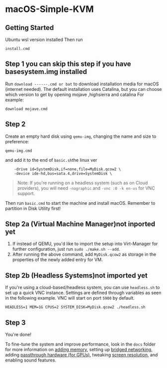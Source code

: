 # macOS-Simple-KVM


## Getting Started
Ubuntu wsl version installed 
Then run
```
install.cmd
```
## Step 1 you can skip this step if you have basesystem.img installed
Run `download ------.cmd or bat` to download installation media for macOS (internet needed). The default installation uses Catalina, but you can choose which version to get by opening mojave ,highsierra and catalina For example:
```
download mojave.cmd
```

## Step 2
Create an empty hard disk using `qemu-img`, changing the name and size to preference:
```
qemu-img.cmd
```

and add it to the end of `basic.sh`the linux ver
```
    -drive id=SystemDisk,if=none,file=MyDisk.qcow2 \
    -device ide-hd,bus=sata.4,drive=SystemDisk \
```
> Note: If you're running on a headless system (such as on Cloud providers), you will need `-nographic` and `-vnc :0 -k en-us` for VNC support.

Then run `basic.cmd` to start the machine and install macOS. Remember to partition in Disk Utility first!

## Step 2a (Virtual Machine Manager)not inported yet
1. If instead of QEMU, you'd like to import the setup into Virt-Manager for further configuration, just run `sudo ./make.sh --add`.
2. After running the above command, add `MyDisk.qcow2` as storage in the properties of the newly added entry for VM.

## Step 2b (Headless Systems)not imported yet
If you're using a cloud-based/headless system, you can use `headless.sh` to set up a quick VNC instance. Settings are defined through variables as seen in the following example. VNC will start on port `5900` by default.
```
HEADLESS=1 MEM=1G CPUS=2 SYSTEM_DISK=MyDisk.qcow2 ./headless.sh
```

## Step 3

You're done!

To fine-tune the system and improve performance, look in the `docs` folder for more information on [adding memory](docs/guide-performance.md), setting up [bridged networking](docs/guide-networking.md), adding [passthrough hardware (for GPUs)](docs/guide-passthrough.md), tweaking [screen resolution](docs/guide-screen-resolution.md), and enabling sound features.
